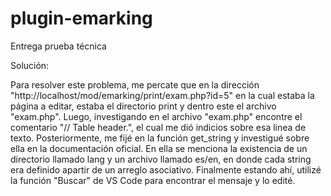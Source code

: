 # plugin-emarking
Entrega prueba técnica

Solución:

Para resolver este problema, me percate que en la dirección "http://localhost/mod/emarking/print/exam.php?id=5" en la cual estaba la página a editar, estaba el directorio print y dentro este el archivo "exam.php". Luego, investigando en el archivo "exam.php" encontre el comentario "// Table header.", el cual me dió indicios sobre esa linea de texto. Posteriormente, me fijé en la función get_string y investigué sobre ella en la documentación oficial. En ella se menciona la existencia de un directorio llamado lang y un archivo llamado es/en, en donde cada string era definido apartir de un arreglo asociativo. Finalmente estando ahí, utilizé la función "Buscar" de VS Code para encontrar el mensaje y lo edité.





